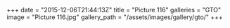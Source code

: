 +++
date = "2015-12-06T21:44:13Z"
title = "Picture 116"
galleries = "GTO"
image = "Picture 116.jpg"
gallery_path = "/assets/images/gallery/gto/"
+++
